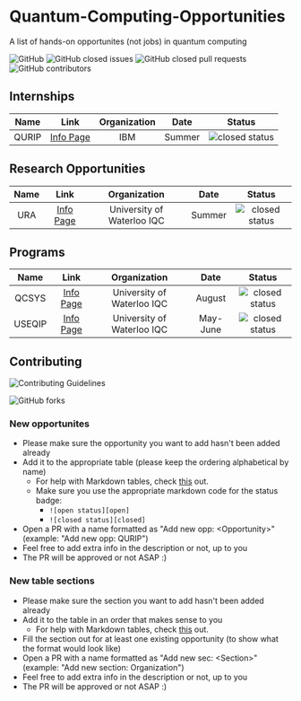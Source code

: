 # Quantum-Computing-Opportunities
A list of hands-on opportunites (not jobs) in quantum computing

![GitHub](https://img.shields.io/github/license/1ethanhansen/Quantum-Computing-Opportunities?style=flat-square)
![GitHub closed issues](https://img.shields.io/github/issues-closed-raw/1ethanhansen/Quantum-Computing-Opportunities?style=flat-square)
![GitHub closed pull requests](https://img.shields.io/github/issues-pr-closed-raw/1ethanhansen/Quantum-Computing-Opportunities?style=flat-square)
![GitHub contributors](https://img.shields.io/github/contributors/1ethanhansen/Quantum-Computing-Opportunities?style=flat-square)

## Internships
| Name | Link | Organization | Date | Status |
| :--: | :--: | :--: | :--: | :--: |
| QURIP | [Info Page](https://www.ibm.com/quantum-computing/internship/qurip/) | IBM | Summer | ![closed status][closed] |

## Research Opportunities
| Name | Link | Organization | Date | Status |
| :--: | :--: | :--: | :--: | :--: |
| URA | [Info Page](https://uwaterloo.ca/institute-for-quantum-computing/ura) | University of Waterloo IQC | Summer | ![closed status][closed] |


## Programs
| Name | Link | Organization | Date | Status |
| :--: | :--: | :--: | :--: | :--: |
| QCSYS | [Info Page](https://uwaterloo.ca/institute-for-quantum-computing/programs/qcsys) | University of Waterloo IQC | August | ![closed status][closed] |
| USEQIP | [Info Page](https://uwaterloo.ca/institute-for-quantum-computing/programs/useqip) | University of Waterloo IQC | May-June | ![closed status][closed] |

## Contributing

![Contributing Guidelines](https://img.shields.io/badge/contribute-read%20the%20guidelines!-informational?style=flat-square)

![GitHub forks](https://img.shields.io/github/forks/1ethanhansen/Quantum-Computing-Opportunities?label=Fork&style=social)

### New opportunites
- Please make sure the opportunity you want to add hasn't been added already
- Add it to the appropriate table (please keep the ordering alphabetical by name)
  - For help with Markdown tables, check [this](https://github.com/adam-p/markdown-here/wiki/Markdown-Cheatsheet#tables) out.
  - Make sure you use the appropriate markdown code for the status badge:
    - `![open status][open]`
    - `![closed status][closed]`
- Open a PR with a name formatted as "Add new opp: \<Opportunity\>" (example: "Add new opp: QURIP")
- Feel free to add extra info in the description or not, up to you
- The PR will be approved or not ASAP :)

### New table sections
- Please make sure the section you want to add hasn't been added already
- Add it to the table in an order that makes sense to you
  - For help with Markdown tables, check [this](https://github.com/adam-p/markdown-here/wiki/Markdown-Cheatsheet#tables) out.
- Fill the section out for at least one existing opportunity (to show what the format would look like)
- Open a PR with a name formatted as "Add new sec: \<Section\>" (example: "Add new section: Organization")
- Feel free to add extra info in the description or not, up to you
- The PR will be approved or not ASAP :)

[open]: https://img.shields.io/badge/status-open-brightgreen?style=flat-square
[closed]: https://img.shields.io/badge/status-closed-red?style=flat-square
